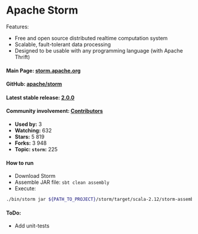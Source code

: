 # Apache Storm

Features:

* Free and open source distributed realtime computation system
* Scalable, fault-tolerant data processing
* Designed to be usable with any programming language (with Apache Thrift)

#### Main Page: [storm.apache.org](https://storm.apache.org/)

#### GitHub:  [apache/storm](https://github.com/apache/storm)

#### Latest stable release: [2.0.0](https://storm.apache.org/downloads.html)

#### Community involvement: [Contributors](https://github.com/apache/storm/graphs/contributors)

* **Used by:** 3
* **Watching:** 632
* **Stars:** 5 819
* **Forks:** 3 948
* **Topic: `storm`:** 225

#### How to run

* Download Storm
* Assemble JAR file: `sbt clean assembly`
* Execute:

```bash
./bin/storm jar ${PATH_TO_PROJECT}/storm/target/scala-2.12/storm-assembly-0.1.0-SNAPSHOT.jar StreamProcessor
```

#### ToDo:
* Add unit-tests
